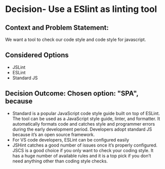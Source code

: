 # Decision- Use a ESlint as linting tool
## Context and Problem Statement:
We want a tool to check our code style and code style for javascript.
## Considered Options  
*  JSLint
*  ESLint
*  Standard JS
## Decision Outcome: Chosen option: "SPA", because 
* Standard is a popular JavaScript code style guide built on top of ESLint. The tool can be used as a JavaScript style guide, linter, and formatter. It automatically formats code and catches style and programmer errors during the early development period. Developers adopt standard JS because it’s an open source framework.
* For VS code developers, ESLint can be configured easily
* JSHint catches a good number of issues once it’s properly configured. JSCS is a good choice if you only want to check your coding style. It has a huge number of available rules and it is a top pick if you don’t need anything other than coding style checks.
